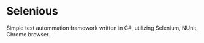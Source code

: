 # Selenious

Simple test autommation framework written in C#, utilizing Selenium, NUnit, Chrome browser. 
